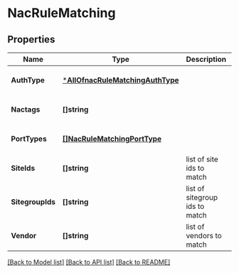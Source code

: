 # NacRuleMatching

## Properties
Name | Type | Description | Notes
------------ | ------------- | ------------- | -------------
**AuthType** | [***AllOfnacRuleMatchingAuthType**](AllOfnacRuleMatchingAuthType.md) |  | [optional] [default to null]
**Nactags** | **[]string** |  | [optional] [default to null]
**PortTypes** | [**[]NacRuleMatchingPortType**](nac_rule_matching_port_type.md) |  | [optional] [default to null]
**SiteIds** | **[]string** | list of site ids to match | [optional] [default to null]
**SitegroupIds** | **[]string** | list of sitegroup ids to match | [optional] [default to null]
**Vendor** | **[]string** | list of vendors to match | [optional] [default to null]

[[Back to Model list]](../README.md#documentation-for-models) [[Back to API list]](../README.md#documentation-for-api-endpoints) [[Back to README]](../README.md)

